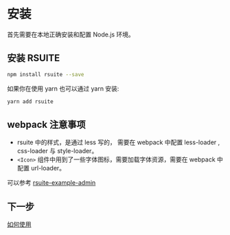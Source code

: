 # 安装

首先需要在本地正确安装和配置 Node.js 环境。

## 安装 RSUITE

```bash
npm install rsuite --save
```

如果你在使用 yarn 也可以通过 yarn 安装:

```bash
yarn add rsuite
```

## webpack 注意事项

* rsuite 中的样式，是通过 less 写的， 需要在 webpack 中配置 less-loader , css-loader 与 style-loader。
* `<Icon>` 组件中用到了一些字体图标，需要加载字体资源，需要在 webpack 中配置 url-loader。

可以参考 [rsuite-example-admin](https://github.com/rsuite/rsuite-example-admin/blob/next/webpack.config.js)

## 下一步

[如何使用](./usage)
